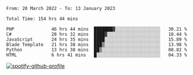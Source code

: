 <!--START_SECTION:waka-->

```text
From: 20 March 2022 - To: 13 January 2023

Total Time: 154 hrs 44 mins

PHP              46 hrs 44 mins  ███████▓░░░░░░░░░░░░░░░░░   30.21 %
C#               28 hrs 32 mins  ████▓░░░░░░░░░░░░░░░░░░░░   18.44 %
JavaScript       24 hrs 35 mins  ████░░░░░░░░░░░░░░░░░░░░░   15.89 %
Blade Template   21 hrs 38 mins  ███▒░░░░░░░░░░░░░░░░░░░░░   13.98 %
Python           13 hrs 38 mins  ██▒░░░░░░░░░░░░░░░░░░░░░░   08.82 %
HTML             6 hrs 41 mins   █░░░░░░░░░░░░░░░░░░░░░░░░   04.33 %
```

<!--END_SECTION:waka-->
[![spotify-github-profile](https://spotify-github-profile.vercel.app/api/view?uid=c00zprrvy9xiloa9qnco3hmng&cover_image=true&theme=novatorem&show_offline=false&background_color=121212&bar_color=53b14f&bar_color_cover=false)](https://spotify-github-profile.vercel.app/api/view?uid=c00zprrvy9xiloa9qnco3hmng&redirect=true)
